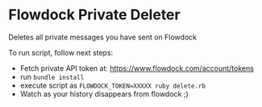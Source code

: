 # Flowdock Private Deleter

Deletes all private messages you have sent on Flowdock

To run script, follow next steps:

  * Fetch private API token at: https://www.flowdock.com/account/tokens
  * run `bundle install`
  * execute script as `FLOWDOCK_TOKEN=XXXXX ruby delete.rb`
  * Watch as your history disappears from flowdock ;)
